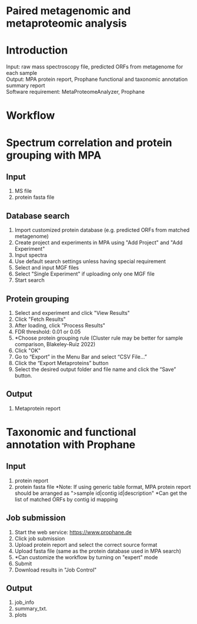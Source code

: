 # Paired metagenomic and metaproteomic analysis

# Introduction
Input: raw mass spectroscopy file, predicted ORFs from metagenome for each sample \
Output: MPA protein report, Prophane functional and taxonomic annotation summary report \
Software requirement: MetaProteomeAnalyzer, Prophane

# Workflow

# Spectrum correlation and protein grouping with MPA
## Input
  1. MS file
  2. protein fasta file 
## Database search
  1. Import customized protein database (e.g. predicted ORFs from matched metagenome)
  2. Create project and experiments in MPA using "Add Project" and "Add Experiment"
  3. Input spectra
  4. Use default search settings unless having special requirement
  5. Select and input MGF files
  6. Select "Single Experiment" if uploading only one MGF file
  7. Start search 
## Protein grouping
  1. Select and experiment and click "View Results"
  2. Click "Fetch Results"
  3. After loading, click "Process Results"
  4. FDR threshold: 0.01 or 0.05
  5. *Choose protein grouping rule (Cluster rule may be better for sample comparison, Blakeley-Ruiz 2022)
  6. Click "OK"
  7. Go to “Export” in the Menu Bar and select “CSV File...”
  8. Click the “Export Metaproteins” button
  9. Select the desired output folder and file name and click the “Save” button.
## Output
1. Metaprotein report
 

# Taxonomic and functional annotation with Prophane
## Input
  1. protein report 
  2. protein fasta file 
*Note: If using generic table format, MPA protein report should be arranged as ">sample id|contig id|description"
*Can get the list of matched ORFs by contig id mapping
## Job submission
  1. Start the web service: https://www.prophane.de
  2. Click job submission
  3. Upload protein report and select the correct source format
  4. Upload fasta file (same as the protein database used in MPA search) 
  5. *Can customize the workflow by turning on "expert" mode
  6. Submit
7. Download results in "Job Control"
## Output
  1. job_info
  2. summary_txt.
  3. plots
